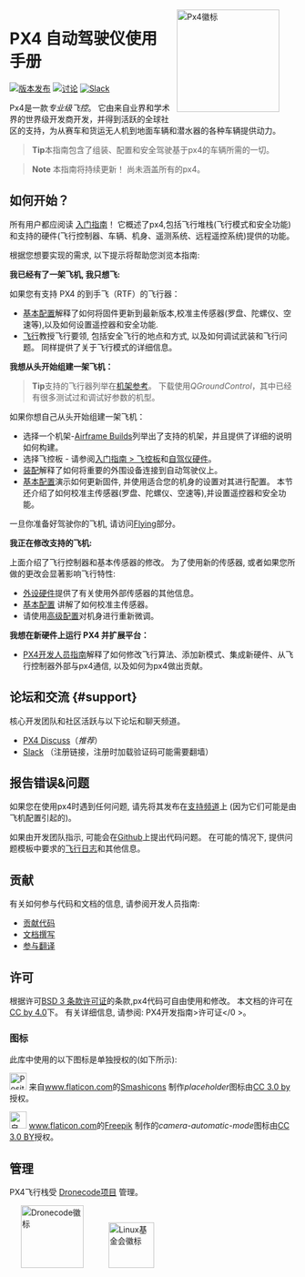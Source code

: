 <div style="float:right; padding:10px; margin-right:20px;"><a href="http://px4.io/"><img src="../assets/site/logo_pro_small.png" title="Px4徽标" width="180px" /></a></div>

# PX4 自动驾驶仪使用手册

[![版本发布](https://img.shields.io/github/release/PX4/Firmware.svg)](https://github.com/PX4/Firmware/releases) [![讨论](https://img.shields.io/badge/discuss-px4-ff69b4.svg)](http://discuss.px4.io/) [![Slack](https://px4-slack.herokuapp.com/badge.svg)](http://slack.px4.io)

Px4是一款*专业级飞控*。 它由来自业界和学术界的世界级开发商开发，并得到活跃的全球社区的支持，为从赛车和货运无人机到地面车辆和潜水器的各种车辆提供动力。

> **Tip**本指南包含了组装、配置和安全驾驶基于px4的车辆所需的一切。

<span></span>

> **Note** 本指南将持续更新！ 尚未涵盖所有的px4。

## 如何开始？

所有用户都应阅读 [入门指南](getting_started/README.md)！ 它概述了px4,包括飞行堆栈(飞行模式和安全功能)和支持的硬件(飞行控制器、车辆、机身、遥测系统、远程遥控系统)提供的功能。

根据您想要实现的需求, 以下提示将帮助您浏览本指南:

**我已经有了一架飞机, 我只想飞:**

如果您有支持 PX4 的到手飞（RTF）的飞行器：

- [基本配置](config/README.md)解释了如何将固件更新到最新版本,校准主传感器(罗盘、陀螺仪、空速等),以及如何设置遥控器和安全功能.
- [飞行](flying/README.md)教授飞行要领, 包括安全飞行的地点和方式, 以及如何调试武装和飞行问题。 同样提供了关于飞行模式的详细信息。

**我想从头开始组建一架飞机：**

> **Tip**支持的飞行器列举在[机架参考](airframes/airframe_reference.md)。 下载使用*QGroundControl*，其中已经有很多测试过和调试好参数的机型。

如果你想自己从头开始组建一架飞机：

- 选择一个机架-[Airframe Builds](airframes/README.md)列举出了支持的机架，并且提供了详细的说明如何构建。
- 选择飞控板 - 请参阅[入门指南 > 飞控板](getting_started/flight_controller_selection.md)和[自驾仪硬件](flight_controller/README.md)。
- [装配](assembly/README.md)解释了如何将重要的外围设备连接到自动驾驶仪上。
- [基本配置](config/README.md)演示如何更新固件, 并使用适合您的机身的设置对其进行配置。 本节还介绍了如何校准主传感器(罗盘、陀螺仪、空速等),并设置遥控器和安全功能。

一旦你准备好驾驶你的飞机, 请访问[Flying](flying/README.md)部分。

**我正在修改支持的飞机:**

上面介绍了飞行控制器和基本传感器的修改。 为了使用新的传感器, 或者如果您所做的更改会显著影响飞行特性:

- [外设硬件](peripherals/README.md)提供了有关使用外部传感器的其他信息。
- [基本配置](config/README.md) 讲解了如何校准主传感器。
- 请使用[高级配置](advanced_config/README.md)对机身进行重新微调。

**我想在新硬件上运行 PX4 并扩展平台：**

- [PX4开发人员指南](http://dev.px4.io/)解释了如何修改飞行算法、添加新模式、集成新硬件、从飞行控制器外部与px4通信, 以及如何为px4做出贡献。

## 论坛和交流 {#support}

核心开发团队和社区活跃与以下论坛和聊天频道。

- [PX4 Discuss](http://discuss.px4.io/)（*推荐*）
- [Slack](http://slack.px4.io) （注册链接，注册时加载验证码可能需要翻墙）

## 报告错误&问题

如果您在使用px4时遇到任何问题, 请先将其发布在[支持频道](#support)上 (因为它们可能是由飞机配置引起的)。

如果由开发团队指示, 可能会在[Github](https://github.com/PX4/Firmware/issues)上提出代码问题。 在可能的情况下, 提供问题模板中要求的[飞行日志](getting_started/flight_reporting.md)和其他信息。

## 贡献

有关如何参与代码和文档的信息, 请参阅开发人员指南:

- [贡献代码](https://dev.px4.io/en/contribute/)
- [文档撰写](https://dev.px4.io/en/contribute/docs.html)
- [参与翻译](https://dev.px4.io/en/contribute/docs.html)

## 许可

根据许可[BSD 3 条款许可证](https://opensource.org/licenses/BSD-3-Clause)的条款,px4代码可自由使用和修改。 本文档的许可在[CC by 4.0](https://creativecommons.org/licenses/by/4.0/)下。 有关详细信息, 请参阅: PX4开发指南>许可证</0 >。</p> 

### 图标

此库中使用的以下图标是单独授权的(如下所示):

<img src="../assets/site/position_fixed.svg" title="Position fix required (e.g. GPS)" width="30px" /> 来自<a href="https://www.flaticon.com/" title="Flaticon">www.flaticon.com</a>的<a href="https://www.flaticon.com/authors/smashicons" title="Smashicons">Smashicons</a> 制作<em>placeholder</em>图标由<a href="http://creativecommons.org/licenses/by/3.0/" title="Creative Commons BY 3.0" target="_blank">CC 3.0 by</a>授权。

<img src="../assets/site/automatic_mode.svg" title="自动模式" width="30px" /> <a href="https://www.flaticon.com/" title="Flaticon">www.flaticon.com</a>的<a href="http://www.freepik.com" title="Freepik">Freepik</a> 制作的<em>camera-automatic-mode</em>图标由<a href="http://creativecommons.org/licenses/by/3.0/" title="Creative Commons BY 3.0" target="_blank">CC 3.0 BY</a>授权。

## 管理

PX4飞行栈受 [Dronecode项目](https://www.dronecode.org/) 管理。

<a href="https://www.dronecode.org/" style="padding:20px"><img src="https://mavlink.io/assets/site/logo_dronecode.png" alt="Dronecode徽标" width="110px"/></a>
<a href="https://www.linuxfoundation.org/projects" style="padding:20px;"><img src="https://mavlink.io/assets/site/logo_linux_foundation.png" alt="Linux基金会徽标" width="80px" /></a>

<div style="padding:10px">&nbsp;</div>
